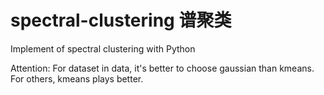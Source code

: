 # spectral-clustering 谱聚类
Implement of spectral clustering with Python

Attention: For dataset in data, it's better to choose gaussian than kmeans. For others, kmeans plays better.
